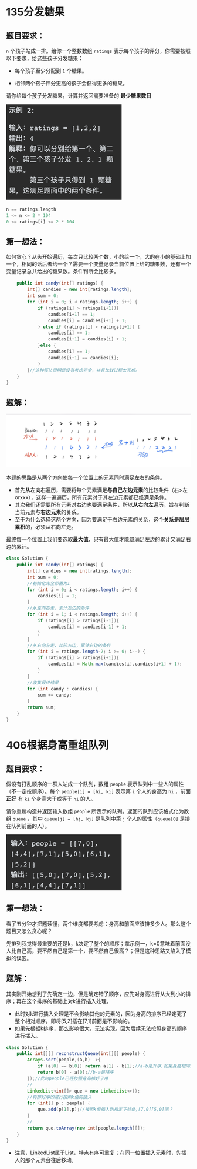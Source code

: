 # 135分发糖果

## 题目要求：

`n` 个孩子站成一排。给你一个整数数组 `ratings` 表示每个孩子的评分，你需要按照以下要求，给这些孩子分发糖果：

-  每个孩子至少分配到 `1` 个糖果。

- 相邻两个孩子评分更高的孩子会获得更多的糖果。

请你给每个孩子分发糖果，计算并返回需要准备的 **最少糖果数目**

<img src="../../Pic/image-20240109081010170.png" alt="image-20240109081010170" style="zoom:50%;" />

```rust
n == ratings.length
1 <= n <= 2 * 104
0 <= ratings[i] <= 2 * 104
```

## 第一想法：

如何贪心？从头开始遍历，每次只比较两个数，小的给一个，大的在小的基础上加一个，相同的话后者给一个？需要一个变量记录当前位置上给的糖果数，还有一个变量记录总共给出的糖果数。条件判断会比较多。

```java
    public int candy(int[] ratings) {
        int[] candies = new int[ratings.length];
        int sum = 0;
        for (int i = 0; i < ratings.length; i++) {
            if (ratings[i] > ratings[i+1]){
                candies[i+1] == 1;
                candies[i] = candies[i+1] + 1;
            } else if (ratings[i] < ratings[i+1]) {
                candies[i] == 1;
                candies[i+1] = candies[i] + 1;
            }else {
                candies[i] == 1;
                candies[i+1] == candies[i];
            }
        }//这种写法很明显没有考虑完全，并且比较过程太死板。
    }
}
```

## 题解：

<img src="../../Pic/image-20240109091936332.png" alt="image-20240109091936332" style="zoom:50%;" />

本题的思路是从两个方向使每一个位置上的元素同时满足左右的条件。

- 首先**从左向右**遍历，需要将每个元素满足**与自己左边元素**的比较条件（右>左orxxx），这样一遍遍历，所有元素对于其左边元素都已经满足条件。
- 其次我们还需要所有元素对右边也要满足条件，所以**从右向左**遍历，旨在判断当前元素**与右边元素**的关系。
- 至于为什么选择这两个方向，因为要满足于右边元素的关系，这个**关系是层层累积**的，必须从右向左走。

最终每一个位置上我们要选取**最大值**，只有最大值才能既满足左边的累计又满足右边的累计。

```java
class Solution {
    public int candy(int[] ratings) {
        int[] candies = new int[ratings.length];
        int sum = 0;
        //初始化先全部置为1
        for (int i = 0; i < ratings.length; i++) {
            candies[i] = 1;
        }
        //从左向右走，累计左边的条件
        for (int i = 1; i < ratings.length; i++) {
            if (ratings[i] > ratings[i-1]){
                candies[i] = candies[i-1] + 1;
            }
        }
        //从右向左走，比较右边，累计右边的条件
        for (int i = ratings.length-2; i >= 0; i--) {
            if (ratings[i] > ratings[i+1]){
                candies[i] = Math.max(candies[i],candies[i+1] + 1);
            }
        }
        //收集最终结果
        for (int candy : candies) {
            sum += candy;
        }
        return sum;
    }
}
```

# 406根据身高重组队列

## 题目要求：

假设有打乱顺序的一群人站成一个队列，数组 `people` 表示队列中一些人的属性（不一定按顺序）。每个 `people[i] = [hi, ki]` 表示第 `i` 个人的身高为 `hi` ，前面 **正好** 有 `ki` 个身高大于或等于 `hi` 的人。

请你重新构造并返回输入数组 `people` 所表示的队列。返回的队列应该格式化为数组 `queue` ，其中 `queue[j] = [hj, kj]` 是队列中第 `j` 个人的属性（`queue[0]` 是排在队列前面的人）。

<img src="../../Pic/image-20240110085115379.png" alt="image-20240110085115379" style="zoom:50%;" />

## 第一想法：

看了五分钟才把题读懂，两个维度都要考虑：身高和前面应该排多少人。那么这个题目又怎么贪心呢？

先排列我觉得最重要的还是k，k决定了整个的顺序；拿示例一，k=0意味着前面没人比自己高，要不然自己是第一个，要不然自己很高？；但是这种思路又陷入了模拟的误区。

## 题解：

其实刚开始想到了先确定一边，但是确定错了顺序，应先对身高进行从大到小的排序；再在这个排序的基础上对k进行插入处理。

- 此时对k进行插入处理是不会影响其他的元素的，因为身高的排序已经定死了整个相对顺序。即将[5,2]插在[7,1]前面是不影响的。
- 如果先根据k排序，那么影响很大，无法实现。因为后续无法按照身高的顺序进行插入。

```java
class Solution {
    public int[][] reconstructQueue(int[][] people) {
        Arrays.sort(people,(a,b) ->{
            if (a[0] == b[0]) return a[1] - b[1];//a-b是升序,如果身高相同，按照k升序排列
            return b[0] - a[0];//b-a是降序
        });//此时people已经按照身高排好了序
        //
        LinkedList<int[]> que = new LinkedList<>();
        //将排好序的进行按照k值的插入
        for (int[] p : people) {
            que.add(p[1],p);//按照k值插入到指定下标处,[7,0][5,0]呢？
        }
        //
        return que.toArray(new int[people.length][]);
    }
}
```

- 注意，LinkedList属于List，特点有序可重复；在同一位置插入元素时，先插入的那个元素会往后移动。